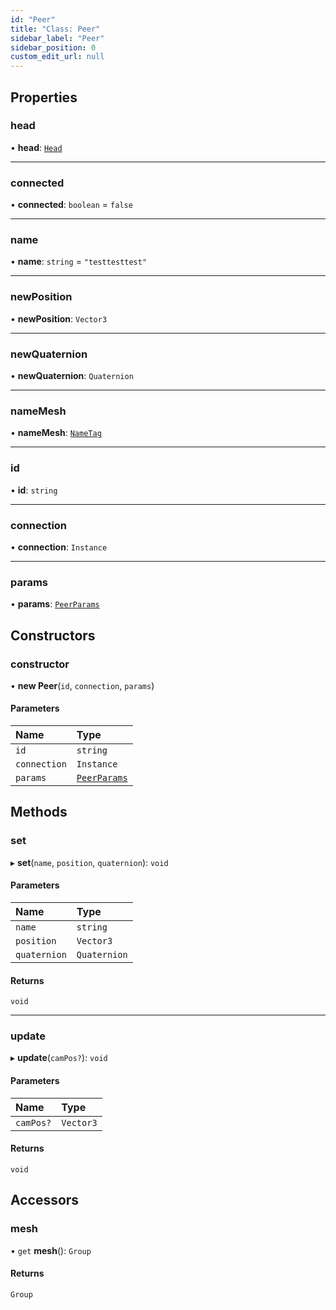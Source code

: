 ```yaml
---
id: "Peer"
title: "Class: Peer"
sidebar_label: "Peer"
sidebar_position: 0
custom_edit_url: null
---
```


## Properties

### head

• **head**: [`Head`](Head.md)

___

### connected

• **connected**: `boolean` = `false`

___

### name

• **name**: `string` = `"testtesttest"`

___

### newPosition

• **newPosition**: `Vector3`

___

### newQuaternion

• **newQuaternion**: `Quaternion`

___

### nameMesh

• **nameMesh**: [`NameTag`](NameTag.md)

___

### id

• **id**: `string`

___

### connection

• **connection**: `Instance`

___

### params

• **params**: [`PeerParams`](../modules.md#peerparams-114)

## Constructors

### constructor

• **new Peer**(`id`, `connection`, `params`)

#### Parameters

| Name | Type |
| :------ | :------ |
| `id` | `string` |
| `connection` | `Instance` |
| `params` | [`PeerParams`](../modules.md#peerparams-114) |

## Methods

### set

▸ **set**(`name`, `position`, `quaternion`): `void`

#### Parameters

| Name | Type |
| :------ | :------ |
| `name` | `string` |
| `position` | `Vector3` |
| `quaternion` | `Quaternion` |

#### Returns

`void`

___

### update

▸ **update**(`camPos?`): `void`

#### Parameters

| Name | Type |
| :------ | :------ |
| `camPos?` | `Vector3` |

#### Returns

`void`

## Accessors

### mesh

• `get` **mesh**(): `Group`

#### Returns

`Group`

